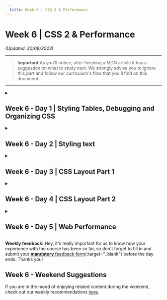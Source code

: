 ```yaml
---
  title: Week 6 | CSS 2 & Performance
---
```


# Week 6 | CSS 2 & Performance

_(Updated: 20/09/2023)_

---
> **Important**
> As you'll notice, after finishing a MDN article it has a suggestion on what to study next.
> We strongly advise you to ignore this part and follow our curriculum's flow that you'll find on this document.
---

<!-- Week 6 - Day 1 | Styling Tables, Debugging and Organizing CSS -->
<details markdown="1">
  <summary><h2>Week 6 - Day 1 | Styling Tables, Debugging and Organizing CSS</h2></summary>

### Schedule

  - [Study](#study-plan)

### Study Plan

  - [Read: **Styling tables**](https://developer.mozilla.org/en-US/docs/Learn/CSS/Building_blocks/Styling_tables){:target="_blank"}
    - Level: Beginner
  - [Read: **Debugging CSS**](https://developer.mozilla.org/en-US/docs/Learn/CSS/Building_blocks/Debugging_CSS){:target="_blank"}
    - Level: Beginner
  - [Read: **Organizing your CSS**](https://developer.mozilla.org/en-US/docs/Learn/CSS/Building_blocks/Organizing){:target="_blank"}
    - Level: Beginner

### Summary

### Exercises

  - [MDN's Assessment: **Test your skills: Tables**](https://developer.mozilla.org/en-US/docs/Learn/CSS/Building_blocks/Tables_tasks){:target="_blank"}
  - [MDN's Assessment: **Fundamental CSS comprehension**](https://developer.mozilla.org/en-US/docs/Learn/CSS/Building_blocks/Fundamental_CSS_comprehension){:target="_blank"}

  Make sure to complete all the tasks found in the **daily Progress Sheet** and update the sheet accordingly. Once you've updated the sheet, don't forget to `commit` and `push`. The progress draft sheets are found in the `/user/weekXX/progress` folder, for example `user/week01/progress/progress.draft.w01.d01.csv`. You should **NEVER** update the `draft` sheets directly, but rather work on a copy of them according to the instructions [found here](../week01/resources/PROGRESS-WORKFLOW.md).
  
### [Extra Resources](EXTRAS.md#)

  - [MDN's Assessment: **Creating fancy letterheaded paper**](https://developer.mozilla.org/en-US/docs/Learn/CSS/Building_blocks/Creating_fancy_letterheaded_paper){:target="_blank"}
  - [MDN's Assessment: **A cool-looking box**](https://developer.mozilla.org/en-US/docs/Learn/CSS/Building_blocks/A_cool_looking_box){:target="_blank"}

### Sources and Attributions

</details>

<!-- Week 6 - Day 2 | Styling text -->
<details markdown="1">
  <summary><h2>Week 6 - Day 2 | Styling text</h2></summary>

### Schedule

  - [Study](#study-plan-1)

### Study Plan

  With the basics of the CSS language covered, the next CSS topic for you to concentrate on is styling text — one of the most common things you'll do with CSS. Here we look at text styling fundamentals including setting font, boldness, italics, line and letter spacing, drop shadows, and other text features. We round off the module by looking at applying custom fonts to your page, and styling lists and links.

  - [Read : **Fundamental text and font styling**](https://developer.mozilla.org/en-US/docs/Learn/CSS/Styling_text/Fundamentals){:target="_blank"}
    - Level: Beginner
  - [Read : **Styling lists**](https://developer.mozilla.org/en-US/docs/Learn/CSS/Styling_text/Styling_lists){:target="_blank"}
    - Level: Beginner
  - [Read : **Styling links**](https://developer.mozilla.org/en-US/docs/Learn/CSS/Styling_text/Styling_links){:target="_blank"}
    - Level: Beginner
  - [Read : **Web fonts**](https://developer.mozilla.org/en-US/docs/Learn/CSS/Styling_text/Web_fonts){:target="_blank"}
    - Level: Beginner

### Summary

### Exercises

  - [MDN's Assessment: **Typesetting a community school homepage**](https://developer.mozilla.org/en-US/docs/Learn/CSS/Styling_text/Typesetting_a_homepage){:target="_blank"}

  Make sure to complete all the tasks found in the **daily Progress Sheet** and update the sheet accordingly. Once you've updated the sheet, don't forget to `commit` and `push`. The progress draft sheets are found in the `/user/weekXX/progress` folder, for example `user/week01/progress/progress.draft.w01.d01.csv`. You should **NEVER** update the `draft` sheets directly, but rather work on a copy of them according to the instructions [found here](../week01/resources/PROGRESS-WORKFLOW.md).
  
### [Extra Resources](EXTRAS.md#)

### Sources and Attributions

</details>

<!-- Week 6 - Day 3 | CSS Layout Part 1 -->
<details markdown="1">
  <summary><h2>Week 6 - Day 3 | CSS Layout Part 1</h2></summary>

### Schedule

  - [Study](#study-plan-2)

### Study Plan

  - [Read: **Introduction to CSS layout**](https://developer.mozilla.org/en-US/docs/Learn/CSS/CSS_layout/Introduction){:target="_blank"}
    - Level: Beginner
  - [Read: **Normal Flow**](https://developer.mozilla.org/en-US/docs/Learn/CSS/CSS_layout/Normal_Flow){:target="_blank"}
    - Level: Beginner
  - [Read: **Positioning**](https://developer.mozilla.org/en-US/docs/Learn/CSS/CSS_layout/Positioning){:target="_blank"}
    - Level: Beginner
  - [Read: **Flexbox**](https://developer.mozilla.org/en-US/docs/Learn/CSS/CSS_layout/Flexbox){:target="_blank"}
    - Level: Beginner

### Summary

### Exercises

  - [MDN's Assessment: **Test your skills: Positioning**](https://developer.mozilla.org/en-US/docs/Learn/CSS/CSS_layout/Position_skills){:target="_blank"}

  - [Play: **Flexbox Defense**](http://flexboxdefense.com/){:target="_blank"}
    - Tower Defense with a twist: all towers must be positioned with CSS Flexbox.
    - Level: Beginner
    - You can either record your progress through the game with <INSERT_TOOL_HERE> or post proof images that you reached the final page and have completed the all levels.

  - [Play: **Flexbox Froggy**](https://flexboxfroggy.com/){:target="_blank"}
    - A game for learning CSS flexbox called Flexbox Froggy. The goal of the game is to help the frogs get to their lily pads by writing CSS code. See if you can beat all the levels!
    - Level: Beginner, Intermediate, Expert (check settings at the bottom of the page)
    - Lots of languages available, but we suggest playing it in English.
    - You can either record your progress through the game with <INSERT_TOOL_HERE> or post proof images that you reached the final page and have completed the all levels.

  - [MDN's Assessment: **Test your skills: Flexbox**](https://developer.mozilla.org/en-US/docs/Learn/CSS/CSS_layout/Flexbox_skills){:target="_blank"}

  As for the Flexbox Defense(1) and Flexbox Froggy(2), if you've  enjoyed the experience and it has helped you learn something, do not forget to star (⭐) the repos ([1](https://github.com/channingallen/tower-defense){:target="_blank"} & [2](https://github.com/thomaspark/flexboxfroggy)){:target="_blank"} of these awesome games!

  Make sure to complete all the tasks found in the **daily Progress Sheet** and update the sheet accordingly. Once you've updated the sheet, don't forget to `commit` and `push`. The progress draft sheets are found in the `/user/weekXX/progress` folder, for example `user/week01/progress/progress.draft.w01.d01.csv`. You should **NEVER** update the `draft` sheets directly, but rather work on a copy of them according to the instructions [found here](../week01/resources/PROGRESS-WORKFLOW.md).
  
### [Extra Resources](EXTRAS.md#)

### Sources and Attributions

  - [Flexbox Defense](https://github.com/channingallen/tower-defense){:target="_blank"} [(Last Commit point)](https://github.com/channingallen/tower-defense/tree/8466c0d260aa2a30744a73331cfd6441afefc659){:target="_blank"}
  - [Flexbox Froggy](https://github.com/thomaspark/flexboxfroggy){:target="_blank"} [(Last Commit point)](https://github.com/thomaspark/flexboxfroggy/tree/46274b15502b68f4d36d9377537f14643b16063c){:target="_blank"}

</details>

<!-- Week 6 - Day 4 | CSS Layout Part 2 -->
<details markdown="1">
  <summary><h2>Week 6 - Day 4 | CSS Layout Part 2</h2></summary>

### Schedule

  - [Study](#study-plan-3)

### Study Plan

  - [Read: **Responsive Design**](https://developer.mozilla.org/en-US/docs/Learn/CSS/CSS_layout/Responsive_Design){:target="_blank"}
    - Level: Beginner
  - [Read: **Beginner's guide to media queries**](https://developer.mozilla.org/en-US/docs/Learn/CSS/CSS_layout/Media_queries){:target="_blank"}
    - Level: Beginner
  - [Read: **Legacy layout methods**](https://developer.mozilla.org/en-US/docs/Learn/CSS/CSS_layout/Legacy_Layout_Methods){:target="_blank"}
    - Level: Beginner
  - [Read: **Supporting older browsers**](https://developer.mozilla.org/en-US/docs/Learn/CSS/CSS_layout/Supporting_Older_Browsers){:target="_blank"}
    - Level: Beginner

### Summary

### Exercises

  - [MDN's Assessment: **Test your skills: Responsive web design and media queries**](https://developer.mozilla.org/en-US/docs/Learn/CSS/CSS_layout/rwd_skills){:target="_blank"}

  Make sure to complete all the tasks found in the **daily Progress Sheet** and update the sheet accordingly. Once you've updated the sheet, don't forget to `commit` and `push`. The progress draft sheets are found in the `/user/weekXX/progress` folder, for example `user/week01/progress/progress.draft.w01.d01.csv`. You should **NEVER** update the `draft` sheets directly, but rather work on a copy of them according to the instructions [found here](../week01/resources/PROGRESS-WORKFLOW.md).
  
### [Extra Resources](EXTRAS.md#)

  - [MDN's Assessment: **Fundamental layout comprehension**](https://developer.mozilla.org/en-US/docs/Learn/CSS/CSS_layout/Fundamental_Layout_Comprehension){:target="_blank"}

### Sources and Attributions

</details>

<!-- Week 6 - Day 5 | Web Performance-->
<details markdown="1">
  <summary><h2>Week 6 - Day 5 | Web Performance</h2></summary>

### Schedule

  - [Study](#study-plan-4)

### Study Plan

  - [Read: **The "why" of web performance**](https://developer.mozilla.org/en-US/docs/Learn/Performance/why_web_performance){:target="_blank"}
    - Level: Beginner
  - [Read: **What is web performance?**](https://developer.mozilla.org/en-US/docs/Learn/Performance/What_is_web_performance){:target="_blank"}
    - Level: Beginner
  - [Read: **Perceived performance**](https://developer.mozilla.org/en-US/docs/Learn/Performance/Perceived_performance){:target="_blank"}
    - Level: Beginner

### Summary

### Exercises

  Make sure to complete all the tasks found in the **daily Progress Sheet** and update the sheet accordingly. Once you've updated the sheet, don't forget to `commit` and `push`. The progress draft sheets are found in the `/user/weekXX/progress` folder, for example `user/week01/progress/progress.draft.w01.d01.csv`. You should **NEVER** update the `draft` sheets directly, but rather work on a copy of them according to the instructions [found here](../week01/resources/PROGRESS-WORKFLOW.md).
  
### [Extra Resources](EXTRAS.md#)

### Sources and Attributions

</details>

**Weekly feedback:** Hey, it's really important for us to know how your experience with the course has been so far, so don't forget to fill in and submit your [**mandatory** feedback form](https://forms.gle/S6Zg3bbS2uuwsSZF9){:target="_blank"} before the day ends. Thanks you!

## Week 6 - Weekend Suggestions

If you are in the mood of enjoying related content during the weekend, check out our weekly recommendations [here](WEEKEND.md).